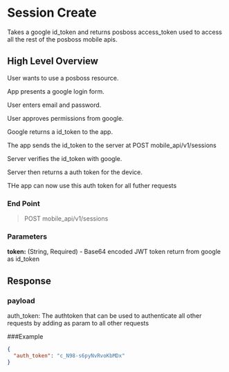 # Session Create

Takes a google id_token and returns posboss access_token used to access all the rest of the posboss mobile apis.

## High Level Overview

User wants to use a posboss resource.

App presents a google login form.

User enters email and password.

User approves permissions from google.

Google returns a id_token to the app.

The app sends the id_token to the server at POST mobile_api/v1/sessions

Server verifies the id_token with google.

Server then returns a auth token for the device.

THe app can now use this auth token for all futher requests


### End Point
 > POST mobile_api/v1/sessions

### Parameters

**token:** (String, Required) - Base64 encoded JWT token return from google as id_token


## Response

### payload
auth_token: The authtoken that can be used to authenticate all other requests by adding  as param to all other requests

###Example
```json
{
  "auth_token": "c_N98-s6pyNvRvoKbMDx"
}
```

